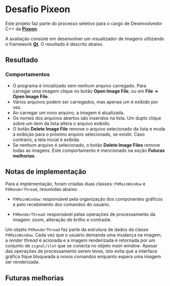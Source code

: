 # Desafio Pixeon

Este projeto faz parte do processo seletivo para o cargo de Desenvolvedor C++ da **[Pixeon](https://www.pixeon.com/)**.

A avaliação consiste em desenvolver um visualizador de imagens utilizando o framework **[Qt](https://www.qt.io/)**.
O resultado é descrito abaixo.

## Resultado



### Comportamentos

- O programa é inicializado sem nenhum arquivo carregado. Para carregar uma imagem clique no botão **Open Image File**,
  ou em **File -> Open Image File**.
- Vários arquivos podem ser carregados, mas apenas um é exibido por vez.
- Ao carregar um novo arquivo, a imagem é atualizada.
- Os nomes dos arquivos abertos são inseridos na lista. Um duplo clique sobre um item da lista altera o arquivo exibido.
- O botão **Delete Image File** remove o arquivo selecionado da lista e muda a exibição para o próximo arquivo
  selecionado, se existir. Caso contrário, a tela inicial é exibida.
- Se nenhum arquivo é selecionado, o botão **Delete Image Files** remove todas as imagens. Este comportamento é
  mencionado na seção **Futuras melhorias**.

## Notas de implementação

Para a implementação, foram criadas duas classes: `PXMainWindow` e `PXRenderThread`, resumidas abaixo:

- `PXMainWindow`: responsável pela organização dos componentes gráficos e pelo recebimento dos comandos do usuário.

- `PXRenderThread`: responsável pelas operações de processamento da imagem: zoom, alteração de brilho e contraste.

Um objeto `PXRenderThread` faz parte da estrutura de dados da classe `PXMainWindow`. Cada vez que o usuário demanda uma
mudança na imagem, a _render thread_ é acionada e a imagem renderizada é retornada por um conjunto de `signal/slot` que se
conecta no objeto _main window_. Apesar das operações de processamento serem leves, isto evita que a interface gráfica
fique bloqueada a novos comandos enquanto espera uma imagem ser renderizada.



## Futuras melhorias
